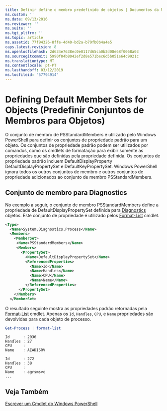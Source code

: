 ```yaml
---
title: Definir define o membro predefinido de objetos | Documentos da Microsoft
ms.custom: ''
ms.date: 09/13/2016
ms.reviewer: ''
ms.suite: ''
ms.tgt_pltfrm: ''
ms.topic: article
ms.assetid: 77f94326-8ffe-4d40-bd2a-b79fb0b4a4e5
caps.latest.revision: 8
ms.openlocfilehash: 2d634e7638ec0e0117d65ca0b2d08e68f0068a03
ms.sourcegitcommit: 5990f04b8042ef2d8e571bec6d5b051e64c9921c
ms.translationtype: MT
ms.contentlocale: pt-PT
ms.lasthandoff: 03/12/2019
ms.locfileid: "57794914"
---
```

# <a name="defining-default-member-sets-for-objects"></a>Defining Default Member Sets for Objects (Predefinir Conjuntos de Membros para Objetos)

O conjunto de membro de PSStandardMembers é utilizado pelo Windows PowerShell para definir os conjuntos de propriedade padrão para um objeto. Os conjuntos de propriedade padrão podem ser utilizados por comandos, como os cmdlets de formatação para exibir somente as propriedades que são definidas pela propriedade definida. Os conjuntos de propriedade padrão incluem DefaultDisplayProperty DefaultDisplayPropertySet e DefaultKeyPropertySet. Windows PowerShell ignora todos os outros conjuntos de membro e outros conjuntos de propriedade adicionados ao conjunto de membro PSStandardMembers.

## <a name="member-set-for-systemdiagnosticsprocess"></a>Conjunto de membro para Diagnostics

No exemplo a seguir, o conjunto de membro PSStandardMembers define a propriedade de DefaultDisplayPropertySet definida para [Diagnostics](/dotnet/api/System.Diagnostics.Process) objetos. Este conjunto de propriedade é utilizado pelos [Format-List](/powershell/module/Microsoft.PowerShell.Utility/Format-List) cmdlet.

```xml
<Type>
  <Name>System.Diagnostics.Process</Name>
  <Members>
    <MemberSet>
     <Name>PSStandardMembers</Name>
     <Members>
       <PropertySet>
         <Name>DefaultDisplayPropertySet</Name>
         <ReferencedProperties>
           <Name>Id</Name>
           <Name>Handles</Name>
           <Name>CPU</Name>
           <Name>Name</Name>
         </ReferencedProperties>
      </PropertySet>
    </Members>
  </MemberSet>
```

O resultado seguinte mostra as propriedades padrão retornadas pela [Format-List](/powershell/module/Microsoft.PowerShell.Utility/Format-List) cmdlet. Apenas os `Id`, `Handles`, `CPU`, e `Name` propriedades são devolvidas para cada objeto de processo.

```powershell
Get-Process | format-list
```

```output
Id      : 2036
Handles : 27
CPU     :
Name    : AEADISRV

Id      : 272
Handles : 38
CPU     :
Name    : agrsmsvc
...
```

## <a name="see-also"></a>Veja Também

[Escrever um Cmdlet do Windows PowerShell](./writing-a-windows-powershell-cmdlet.md)
